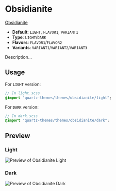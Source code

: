 # Obsidianite

[Obsidianite](https://github.com/bennyxguo)

- **Default**: `LIGHT`, `FLAVOR1`, `VARIANT1`
- **Type**: `LIGHT`/`DARK`
- **Flavors**: `FLAVOR1`/`FLAVOR2`
- **Variants**: `VARIANT1`/`VARIANT2`/`VARIANT3`

Description...

## Usage

For `LIGHT` version:

```scss
// In light.scss
@import "quartz-themes/themes/obsidianite/light";
```

For `DARK` version:

```scss
// In dark.scss
@import "quartz-themes/themes/obsidianite/dark";
```

## Preview

### Light

![Preview of Obsidianite Light](preview-light.png)

### Dark

![Preview of Obsidianite Dark](preview-dark.png)
